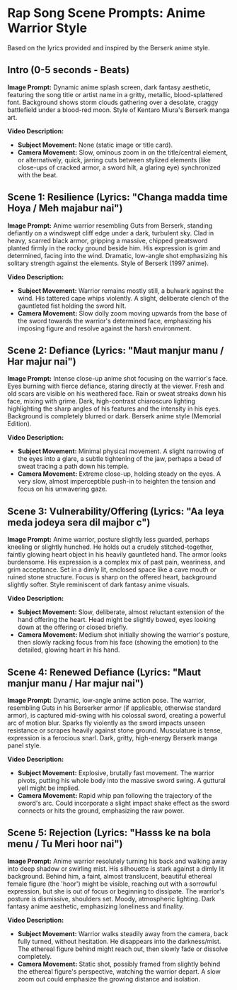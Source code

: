 # Rap Song Scene Prompts: Anime Warrior Style

Based on the lyrics provided and inspired by the Berserk anime style.

## Intro (0-5 seconds - Beats)

**Image Prompt:**
Dynamic anime splash screen, dark fantasy aesthetic, featuring the song title or artist name in a gritty, metallic, blood-splattered font. Background shows storm clouds gathering over a desolate, craggy battlefield under a blood-red moon. Style of Kentaro Miura's Berserk manga art.

**Video Description:**
*   **Subject Movement:** None (static image or title card).
*   **Camera Movement:** Slow, ominous zoom in on the title/central element, or alternatively, quick, jarring cuts between stylized elements (like close-ups of cracked armor, a sword hilt, a glaring eye) synchronized with the beat.

## Scene 1: Resilience (Lyrics: "Changa madda time Hoya / Meh majabur nai")

**Image Prompt:**
Anime warrior resembling Guts from Berserk, standing defiantly on a windswept cliff edge under a dark, turbulent sky. Clad in heavy, scarred black armor, gripping a massive, chipped greatsword planted firmly in the rocky ground beside him. His expression is grim and determined, facing into the wind. Dramatic, low-angle shot emphasizing his solitary strength against the elements. Style of Berserk (1997 anime).

**Video Description:**
*   **Subject Movement:** Warrior remains mostly still, a bulwark against the wind. His tattered cape whips violently. A slight, deliberate clench of the gauntleted fist holding the sword hilt.
*   **Camera Movement:** Slow dolly zoom moving upwards from the base of the sword towards the warrior's determined face, emphasizing his imposing figure and resolve against the harsh environment.

## Scene 2: Defiance (Lyrics: "Maut manjur manu / Har majur nai")

**Image Prompt:**
Intense close-up anime shot focusing on the warrior's face. Eyes burning with fierce defiance, staring directly at the viewer. Fresh and old scars are visible on his weathered face. Rain or sweat streaks down his face, mixing with grime. Dark, high-contrast chiaroscuro lighting highlighting the sharp angles of his features and the intensity in his eyes. Background is completely blurred or dark. Berserk anime style (Memorial Edition).

**Video Description:**
*   **Subject Movement:** Minimal physical movement. A slight narrowing of the eyes into a glare, a subtle tightening of the jaw, perhaps a bead of sweat tracing a path down his temple.
*   **Camera Movement:** Extreme close-up, holding steady on the eyes. A very slow, almost imperceptible push-in to heighten the tension and focus on his unwavering gaze.

## Scene 3: Vulnerability/Offering (Lyrics: "Aa leya meda jodeya sera dil majbor c")

**Image Prompt:**
Anime warrior, posture slightly less guarded, perhaps kneeling or slightly hunched. He holds out a crudely stitched-together, faintly glowing heart object in his heavily gauntleted hand. The armor looks burdensome. His expression is a complex mix of past pain, weariness, and grim acceptance. Set in a dimly lit, enclosed space like a cave mouth or ruined stone structure. Focus is sharp on the offered heart, background slightly softer. Style reminiscent of dark fantasy anime visuals.

**Video Description:**
*   **Subject Movement:** Slow, deliberate, almost reluctant extension of the hand offering the heart. Head might be slightly bowed, eyes looking down at the offering or closed briefly.
*   **Camera Movement:** Medium shot initially showing the warrior's posture, then slowly racking focus from his face (showing the emotion) to the detailed, glowing heart in his hand.

## Scene 4: Renewed Defiance (Lyrics: "Maut manjur manu / Har majur nai")

**Image Prompt:**
Dynamic, low-angle anime action pose. The warrior, resembling Guts in his Berserker armor (if applicable, otherwise standard armor), is captured mid-swing with his colossal sword, creating a powerful arc of motion blur. Sparks fly violently as the sword impacts unseen resistance or scrapes heavily against stone ground. Musculature is tense, expression is a ferocious snarl. Dark, gritty, high-energy Berserk manga panel style.

**Video Description:**
*   **Subject Movement:** Explosive, brutally fast movement. The warrior pivots, putting his whole body into the massive sword swing. A guttural yell might be implied.
*   **Camera Movement:** Rapid whip pan following the trajectory of the sword's arc. Could incorporate a slight impact shake effect as the sword connects or hits the ground, emphasizing the raw power.

## Scene 5: Rejection (Lyrics: "Hasss ke na bola menu / Tu Meri hoor nai")

**Image Prompt:**
Anime warrior resolutely turning his back and walking away into deep shadow or swirling mist. His silhouette is stark against a dimly lit background. Behind him, a faint, almost translucent, beautiful ethereal female figure (the 'hoor') might be visible, reaching out with a sorrowful expression, but she is out of focus or beginning to dissipate. The warrior's posture is dismissive, shoulders set. Moody, atmospheric lighting. Dark fantasy anime aesthetic, emphasizing loneliness and finality.

**Video Description:**
*   **Subject Movement:** Warrior walks steadily away from the camera, back fully turned, without hesitation. He disappears into the darkness/mist. The ethereal figure behind might reach out, then slowly fade or dissolve completely.
*   **Camera Movement:** Static shot, possibly framed from slightly behind the ethereal figure's perspective, watching the warrior depart. A slow zoom out could emphasize the growing distance and isolation.